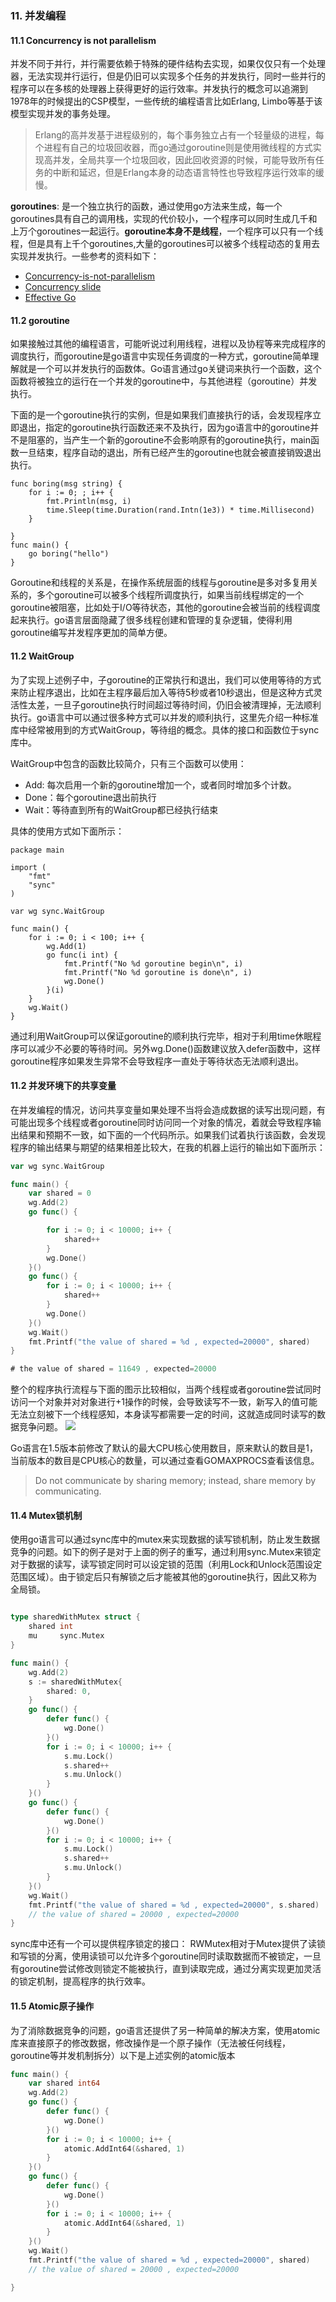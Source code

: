 ### 11. 并发编程

#### 11.1 Concurrency is not parallelism

并发不同于并行，并行需要依赖于特殊的硬件结构去实现，如果仅仅只有一个处理器，无法实现并行运行，但是仍旧可以实现多个任务的并发执行，同时一些并行的程序可以在多核的处理器上获得更好的运行效率。并发执行的概念可以追溯到1978年的时候提出的CSP模型，一些传统的编程语言比如Erlang, Limbo等基于该模型实现并发的事务处理。

> Erlang的高并发基于进程级别的，每个事务独立占有一个轻量级的进程，每个进程有自己的垃圾回收器，而go通过goroutine则是使用微线程的方式实现高并发，全局共享一个垃圾回收，因此回收资源的时候，可能导致所有任务的中断和延迟，但是Erlang本身的动态语言特性也导致程序运行效率的缓慢。

**goroutines**: 是一个独立执行的函数，通过使用go方法来生成，每一个goroutines具有自己的调用栈，实现的代价较小，一个程序可以同时生成几千和上万个goroutines一起运行。**goroutine本身不是线程**，一个程序可以只有一个线程，但是具有上千个goroutines,大量的goroutines可以被多个线程动态的复用去实现并发执行。一些参考的资料如下：


- [Concurrency-is-not-parallelism](https://blog.golang.org/concurrency-is-not-parallelism)
- [Concurrency slide](https://talks.golang.org/2012/concurrency.slide)
- [Effective Go](https://golang.org/doc/effective_go.html#concurrency)


#### 11.2 goroutine

如果接触过其他的编程语言，可能听说过利用线程，进程以及协程等来完成程序的调度执行，而goroutine是go语言中实现任务调度的一种方式，goroutine简单理解就是一个可以并发执行的函数体。Go语言通过go关键词来执行一个函数，这个函数将被独立的运行在一个并发的goroutine中，与其他进程（goroutine）并发执行。

下面的是一个goroutine执行的实例，但是如果我们直接执行的话，会发现程序立即退出，指定的goroutine执行函数还来不及执行，因为go语言中的goroutine并不是阻塞的，当产生一个新的goroutine不会影响原有的goroutine执行，main函数一旦结束，程序自动的退出，所有已经产生的goroutine也就会被直接销毁退出执行。

```golang
func boring(msg string) {
	for i := 0; ; i++ {
		fmt.Println(msg, i)
		time.Sleep(time.Duration(rand.Intn(1e3)) * time.Millisecond)
	}

}
func main() {
    go boring("hello")
}
```

Goroutine和线程的关系是，在操作系统层面的线程与goroutine是多对多复用关系的，多个goroutine可以被多个线程所调度执行，如果当前线程绑定的一个goroutine被阻塞，比如处于I/O等待状态，其他的goroutine会被当前的线程调度起来执行。go语言层面隐藏了很多线程创建和管理的复杂逻辑，使得利用goroutine编写并发程序更加的简单方便。

#### 11.2 WaitGroup

为了实现上述例子中，子goroutine的正常执行和退出，我们可以使用等待的方式来防止程序退出，比如在主程序最后加入等待5秒或者10秒退出，但是这种方式灵活性太差，一旦子goroutine执行时间超过等待时间，仍旧会被清理掉，无法顺利执行。go语言中可以通过很多种方式可以并发的顺利执行，这里先介绍一种标准库中经常被用到的方式WaitGroup，等待组的概念。具体的接口和函数位于sync库中。

WaitGroup中包含的函数比较简介，只有三个函数可以使用：
- Add: 每次启用一个新的goroutine增加一个，或者同时增加多个计数。
- Done：每个goroutine退出前执行
- Wait：等待直到所有的WaitGroup都已经执行结束

具体的使用方式如下面所示： 

```golang
package main

import (
	"fmt"
	"sync"
)

var wg sync.WaitGroup

func main() {
	for i := 0; i < 100; i++ {
		wg.Add(1)
		go func(i int) {
			fmt.Printf("No %d goroutine begin\n", i)
			fmt.Printf("No %d goroutine is done\n", i)
			wg.Done()
		}(i)
	}
	wg.Wait()
}
```

通过利用WaitGroup可以保证goroutine的顺利执行完毕，相对于利用time休眠程序可以减少不必要的等待时间。另外wg.Done()函数建议放入defer函数中，这样goroutine程序如果发生异常不会导致程序一直处于等待状态无法顺利退出。


#### 11.2 并发环境下的共享变量

在并发编程的情况，访问共享变量如果处理不当将会造成数据的读写出现问题，有可能出现多个线程或者goroutine同时访问同一个对象的情况，着就会导致程序输出结果和预期不一致，如下面的一个代码所示。如果我们试着执行该函数，会发现程序的输出结果与期望的结果相差比较大，在我的机器上运行的输出如下面所示：
```go
var wg sync.WaitGroup

func main() {
	var shared = 0
	wg.Add(2)
	go func() {

		for i := 0; i < 10000; i++ {
			shared++
		}
		wg.Done()
	}()
	go func() {
		for i := 0; i < 10000; i++ {
			shared++
		}
		wg.Done()
	}()
	wg.Wait()
	fmt.Printf("the value of shared = %d , expected=20000", shared)
}

# the value of shared = 11649 , expected=20000
```


整个的程序执行流程与下面的图示比较相似，当两个线程或者goroutine尝试同时访问一个对象并对对象进行+1操作的时候，会导致读写不一致，新写入的值可能无法立刻被下一个线程感知，本身读写都需要一定的时间，这就造成同时读写的数据竞争问题。
![](http://syshex.files.wordpress.com/2011/10/thread-concurrency.png)

Go语言在1.5版本前修改了默认的最大CPU核心使用数目，原来默认的数目是1，当前版本的数目是CPU核心的数量，可以通过查看GOMAXPROCS查看该信息。


> Do not communicate by sharing memory; instead, share memory by communicating.


#### 11.4 Mutex锁机制

使用go语言可以通过sync库中的mutex来实现数据的读写锁机制，防止发生数据竞争的问题。如下的例子是对于上面的例子的重写，通过利用sync.Mutex来锁定对于数据的读写，读写锁定同时可以设定锁的范围（利用Lock和Unlock范围设定范围区域）。由于锁定后只有解锁之后才能被其他的goroutine执行，因此又称为全局锁。

```go

type sharedWithMutex struct {
	shared int
	mu     sync.Mutex
}

func main() {
	wg.Add(2)
	s := sharedWithMutex{
		shared: 0,
	}
	go func() {
		defer func() {
			wg.Done()
		}()
		for i := 0; i < 10000; i++ {
			s.mu.Lock()
			s.shared++
			s.mu.Unlock()
		}
	}()
	go func() {
		defer func() {
			wg.Done()
		}()
		for i := 0; i < 10000; i++ {
			s.mu.Lock()
			s.shared++
			s.mu.Unlock()
		}
	}()
	wg.Wait()
	fmt.Printf("the value of shared = %d , expected=20000", s.shared)
	// the value of shared = 20000 , expected=20000
}

```

sync库中还有一个可以提供程序锁定的接口： RWMutex相对于Mutex提供了读锁和写锁的分离，使用读锁可以允许多个goroutine同时读取数据而不被锁定，一旦有goroutine尝试修改则锁定不能被执行，直到读取完成，通过分离实现更加灵活的锁定机制，提高程序的执行效率。

#### 11.5 Atomic原子操作

为了消除数据竞争的问题，go语言还提供了另一种简单的解决方案，使用atomic库来直接原子的修改数据，修改操作是一个原子操作（无法被任何线程，goroutine等并发机制拆分）以下是上述实例的atomic版本
```go
func main() {
	var shared int64
	wg.Add(2)
	go func() {
		defer func() {
			wg.Done()
		}()
		for i := 0; i < 10000; i++ {
			atomic.AddInt64(&shared, 1)
		}
	}()
	go func() {
		defer func() {
			wg.Done()
		}()
		for i := 0; i < 10000; i++ {
			atomic.AddInt64(&shared, 1)
		}
	}()
	wg.Wait()
	fmt.Printf("the value of shared = %d , expected=20000", shared)
	// the value of shared = 20000 , expected=20000

}
```

